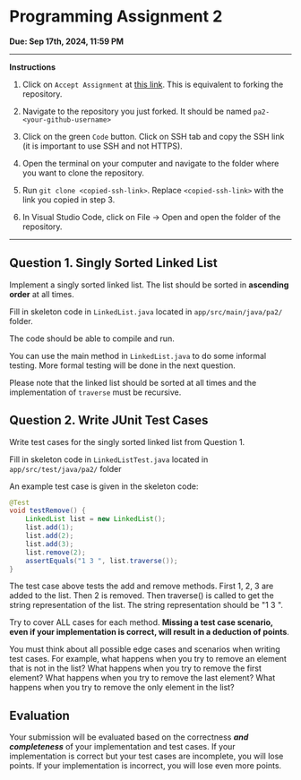 
# Programming Assignment 2 

**Due: Sep 17th, 2024, 11:59 PM**

---
**Instructions**

1. Click on `Accept Assignment` at [this link](https://classroom.github.com/a/ZXB0E04o). This is equivalent to forking the repository.

2. Navigate to the repository you just forked. It should be named `pa2-<your-github-username>`

3. Click on the green `Code` button. Click on SSH tab and copy the SSH link (it is important to use SSH and not HTTPS).

4. Open the terminal on your computer and navigate to the folder where you want to clone the repository.

5. Run `git clone <copied-ssh-link>`. Replace `<copied-ssh-link>` with the link you copied in step 3.

6. In Visual Studio Code, click on File -> Open and open the folder of the repository. 

---

## Question 1. Singly Sorted Linked List

Implement a singly sorted linked list. The list should be sorted in **ascending order** at all times.

Fill in skeleton code in `LinkedList.java` located in `app/src/main/java/pa2/` folder. 

The code should be able to compile and run.

You can use the main method in `LinkedList.java` to do some informal testing. More formal testing will be done in the next question.

Please note that the linked list should be sorted at all times and the implementation of `traverse` must be recursive.

## Question 2. Write JUnit Test Cases

Write test cases for the singly sorted linked list from Question 1. 

Fill in skeleton code in `LinkedListTest.java` located in `app/src/test/java/pa2/` folder

An example test case is given in the skeleton code: 

```java
@Test
void testRemove() {
    LinkedList list = new LinkedList();
    list.add(1);
    list.add(2);
    list.add(3);
    list.remove(2);
    assertEquals("1 3 ", list.traverse());
}
```

The test case above tests the add and remove methods. First 1, 2, 3 are added to the list. Then 2 is removed. Then traverse() is called to get the string representation of the list. The string representation should be "1 3 ".

Try to cover ALL cases for each method. **Missing a test case scenario, even if your implementation is correct, will result in a deduction of points**.

You must think about all possible edge cases and scenarios when writing test cases. For example, what happens when you try to remove an element that is not in the list? What happens when you try to remove the first element? What happens when you try to remove the last element? What happens when you try to remove the only element in the list?

## Evaluation

Your submission will be evaluated based on the correctness **_and completeness_** of your implementation and test cases. If your implementation is correct but your test cases are incomplete, you will lose points. If your implementation is incorrect, you will lose even more points.